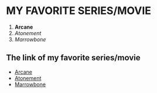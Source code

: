 # MY FAVORITE SERIES/MOVIE
1. **Arcane**
2. *Atonement*
3. *Marrowbone*

## The link of my favorite series/movie
- [Arcane](https://www.netflix.com/us/title/81435684?s=a&trkid=13747225&trg=fbm&vlang=en&clip=81923766)
- [Atonement](https://mobile-api.loklok.video/cms/web/share/detail?id=4730&category=0&episodeId=26198&language=en)
- [Marrowbone](https://mobile-api.loklok.video/cms/web/share/detail?id=30221&category=0&episodeId=196474&language=en)
